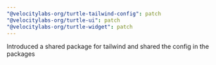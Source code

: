 ```yaml
---
"@velocitylabs-org/turtle-tailwind-config": patch
"@velocitylabs-org/turtle-ui": patch
"@velocitylabs-org/turtle-widget": patch
---
```


Introduced a shared package for tailwind and shared the config in the packages
